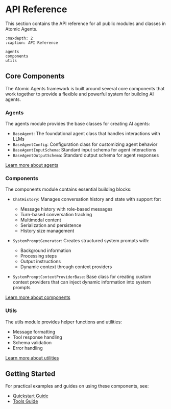 # API Reference

This section contains the API reference for all public modules and classes in Atomic Agents.

```{toctree}
:maxdepth: 2
:caption: API Reference

agents
components
utils
```

## Core Components

The Atomic Agents framework is built around several core components that work together to provide a flexible and powerful system for building AI agents.

### Agents

The agents module provides the base classes for creating AI agents:

- `BaseAgent`: The foundational agent class that handles interactions with LLMs
- `BaseAgentConfig`: Configuration class for customizing agent behavior
- `BaseAgentInputSchema`: Standard input schema for agent interactions
- `BaseAgentOutputSchema`: Standard output schema for agent responses

[Learn more about agents](agents.md)

### Components

The components module contains essential building blocks:

- `ChatHistory`: Manages conversation history and state with support for:
  - Message history with role-based messages
  - Turn-based conversation tracking
  - Multimodal content
  - Serialization and persistence
  - History size management

- `SystemPromptGenerator`: Creates structured system prompts with:
  - Background information
  - Processing steps
  - Output instructions
  - Dynamic context through context providers

- `SystemPromptContextProviderBase`: Base class for creating custom context providers that can inject dynamic information into system prompts

[Learn more about components](components.md)

### Utils

The utils module provides helper functions and utilities:

- Message formatting
- Tool response handling
- Schema validation
- Error handling

[Learn more about utilities](utils.md)

## Getting Started

For practical examples and guides on using these components, see:

- [Quickstart Guide](../guides/quickstart.md)
- [Tools Guide](../guides/tools.md)
